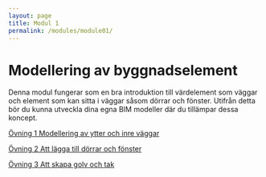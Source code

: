 ```yaml
---
layout: page
title: Modul 1
permalink: /modules/module01/
---
```



# Modellering av byggnadselement

Denna modul fungerar som en bra introduktion till värdelement som väggar och element som kan sitta i väggar såsom dörrar och
fönster. Utifrån detta bör du kunna utveckla dina egna BIM modeller där du tillämpar dessa koncept.

[Övning 1 Modellering av ytter och inre väggar](exercise1)

[Övning 2 Att lägga till dörrar och fönster](exercise2)

[Övning 3 Att skapa golv och tak](exercise3)

